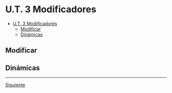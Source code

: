 ﻿# U.T. 3 Modificadores
- [U.T. 3 Modificadores](#ut-3-modificadores)
  - [Modificar](#modificar)
  - [Dinámicas](#dinámicas)


## Modificar

## Dinámicas


---
[Siguiente](ut_3_05.md)
